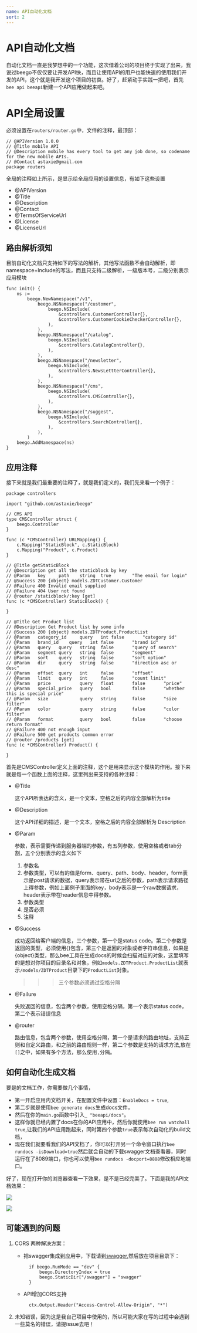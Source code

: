 ```yaml
---
name: API自动化文档
sort: 2
---
```


# API自动化文档

自动化文档一直是我梦想中的一个功能，这次借着公司的项目终于实现了出来，我说过beego不仅仅要让开发API快，而且让使用API的用户也能快速的使用我们开发的API，这个就是我开发这个项目的初衷。好了，赶紧动手实践一把吧，首先`bee api beeapi`新建一个API应用做起来吧。

# API全局设置

必须设置在`routers/router.go`中，文件的注释，最顶部：

```
// @APIVersion 1.0.0
// @Title mobile API
// @Description mobile has every tool to get any job done, so codename for the new mobile APIs.
// @Contact astaxie@gmail.com
package routers
```

全局的注释如上所示，是显示给全局应用的设置信息，有如下这些设置

- @APIVersion
- @Title
- @Description
- @Contact
- @TermsOfServiceUrl
- @License
- @LicenseUrl

## 路由解析须知
目前自动化文档只支持如下的写法的解析，其他写法函数不会自动解析，即namespace+Include的写法，而且只支持二级解析，一级版本号，二级分别表示应用模块

```
func init() {
	ns :=
		beego.NewNamespace("/v1",
			beego.NSNamespace("/customer",
				beego.NSInclude(
					&controllers.CustomerController{},
					&controllers.CustomerCookieCheckerController{},
				),
			),
			beego.NSNamespace("/catalog",
				beego.NSInclude(
					&controllers.CatalogController{},
				),
			),
			beego.NSNamespace("/newsletter",
				beego.NSInclude(
					&controllers.NewsLettterController{},
				),
			),
			beego.NSNamespace("/cms",
				beego.NSInclude(
					&controllers.CMSController{},
				),
			),
			beego.NSNamespace("/suggest",
				beego.NSInclude(
					&controllers.SearchController{},
				),
			),
		)
	beego.AddNamespace(ns)
}
```

## 应用注释
接下来就是我们最重要的注释了，就是我们定义的，我们先来看一个例子：

```
package controllers

import "github.com/astaxie/beego"

// CMS API
type CMSController struct {
	beego.Controller
}

func (c *CMSController) URLMapping() {
	c.Mapping("StaticBlock", c.StaticBlock)
	c.Mapping("Product", c.Product)
}

// @Title getStaticBlock
// @Description get all the staticblock by key
// @Param	key		path 	string	true		"The email for login"
// @Success 200 {object} models.ZDTCustomer.Customer
// @Failure 400 Invalid email supplied
// @Failure 404 User not found
// @router /staticblock/:key [get]
func (c *CMSController) StaticBlock() {

}

// @Title Get Product list
// @Description Get Product list by some info
// @Success 200 {object} models.ZDTProduct.ProductList
// @Param	category_id		query	int	false		"category id"
// @Param	brand_id	query	int	false		"brand id"
// @Param	query	query	string 	false		"query of search"
// @Param	segment	query	string 	false		"segment"
// @Param	sort 	query	string 	false		"sort option"
// @Param	dir 	query	string 	false		"direction asc or desc"
// @Param	offset 	query	int		false		"offset"
// @Param	limit 	query	int		false		"count limit"
// @Param	price 			query	float		false		"price"
// @Param	special_price 	query	bool		false		"whether this is special price"
// @Param	size 			query	string		false		"size filter"
// @Param	color 			query	string		false		"color filter"
// @Param	format 			query	bool		false		"choose return format"
// @Failure 400 not enough input
// @Failure 500 get products common error
// @router /products [get]
func (c *CMSController) Product() {

}
```

首先是CMSController定义上面的注释，这个是用来显示这个模块的作用。接下来就是每一个函数上面的注释，这里列出来支持的各种注释：

- @Title

	这个API所表达的含义，是一个文本，空格之后的内容全部解析为title
	
- @Description

	这个API详细的描述，是一个文本，空格之后的内容全部解析为 Description
	
- @Param

	参数，表示需要传递到服务器端的参数，有五列参数，使用空格或者tab分割，五个分别表示的含义如下
	1. 参数名
	2. 参数类型，可以有的值是form、query、path、body、header，form表示是post请求的数据，query表示带在url之后的参数，path表示请求路径上得参数，例如上面例子里面的key，body表示是一个raw数据请求，header表示带在header信息中得参数。
	3. 参数类型
	4. 是否必须
	5. 注释	
	
- @Success

	成功返回给客户端的信息，三个参数，第一个是status code。第二个参数是返回的类型，必须使用{}包含，第三个是返回的对象或者字符串信息，如果是{object}类型，那么bee工具在生成docs的时候会扫描对应的对象，这里填写的是想对你项目的目录名和对象，例如`models.ZDTProduct.ProductList`就表示`/models/ZDTProduct`目录下的`ProductList`对象。
	
	>>>三个参数必须通过空格分隔
	
- @Failure

	失败返回的信息，包含两个参数，使用空格分隔，第一个表示status code，第二个表示错误信息
	
- @router

	路由信息，包含两个参数，使用空格分隔，第一个是请求的路由地址，支持正则和自定义路由，和之前的路由规则一样，第二个参数是支持的请求方法,放在`[]`之中，如果有多个方法，那么使用`,`分隔。

## 如何自动化生成文档
要是的文档工作，你需要做几个事情，

- 第一开启应用内文档开关，在配置文件中设置：`EnableDocs = true`,
- 第二步就是使用`bee generate docs`生成docs文件，
- 然后在你的`main.go`函数中引入`_ "beeapi/docs"`。
- 这样你就已经内置了docs在你的API应用中，然后你就使用`bee run watchall true`,让我们的API应用跑起来，同时第四个参数`true`表示每次自动化的build文档，
- 现在我们就要看我们的API文档了，你可以打开另一个命令窗口执行`bee rundocs -isDownload=true`然后就会自动的下载swagger文档查看器，同时运行在了8089端口，你也可以使用`bee rundocs -docport=8888`修改相应地端口。

好了，现在打开你的浏览器查看一下效果，是不是已经完美了。下面是我的API文档效果：

![](../images/docs.png)

![](../images/doc_test.png)

## 可能遇到的问题
1. CORS
	两种解决方案：
	- 把swagger集成到应用中，下载请到[swagger](https://github.com/beego/swagger/releases),然后放在项目目录下：
	
			if beego.RunMode == "dev" {
				beego.DirectoryIndex = true
				beego.StaticDir["/swagger"] = "swagger"
			}		
	- API增加CORS支持
	
			ctx.Output.Header("Access-Control-Allow-Origin", "*")
			
2. 未知错误，因为这是我自己项目中使用的，所以可能大家在写的过程中会遇到一些莫名的错误，请提issue去吧！
